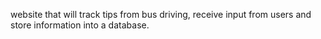 website that will track tips from bus driving, receive input from users and store information into a database.
